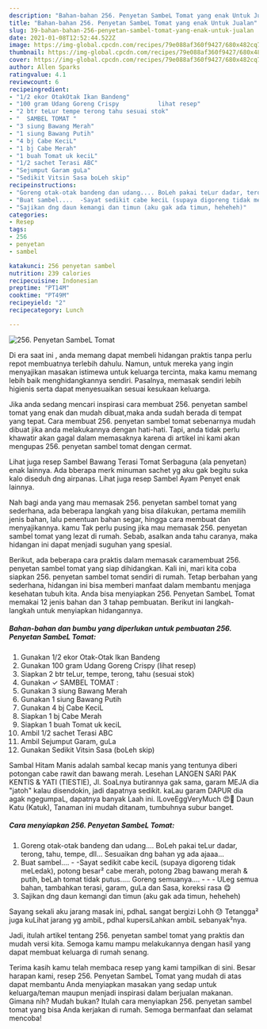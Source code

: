 ```yaml
---
description: "Bahan-bahan 256. Penyetan SambeL Tomat yang enak Untuk Jualan"
title: "Bahan-bahan 256. Penyetan SambeL Tomat yang enak Untuk Jualan"
slug: 39-bahan-bahan-256-penyetan-sambel-tomat-yang-enak-untuk-jualan
date: 2021-01-08T12:52:44.522Z
image: https://img-global.cpcdn.com/recipes/79e088af360f9427/680x482cq70/256-penyetan-sambel-tomat-foto-resep-utama.jpg
thumbnail: https://img-global.cpcdn.com/recipes/79e088af360f9427/680x482cq70/256-penyetan-sambel-tomat-foto-resep-utama.jpg
cover: https://img-global.cpcdn.com/recipes/79e088af360f9427/680x482cq70/256-penyetan-sambel-tomat-foto-resep-utama.jpg
author: Allen Sparks
ratingvalue: 4.1
reviewcount: 6
recipeingredient:
- "1/2 ekor OtakOtak Ikan Bandeng"
- "100 gram Udang Goreng Crispy           lihat resep"
- "2 btr teLur tempe terong tahu sesuai stok"
- "  SAMBEL TOMAT "
- "3 siung Bawang Merah"
- "1 siung Bawang Putih"
- "4 bj Cabe KeciL"
- "1 bj Cabe Merah"
- "1 buah Tomat uk keciL"
- "1/2 sachet Terasi ABC"
- "Sejumput Garam guLa"
- "Sedikit Vitsin Sasa boLeh skip"
recipeinstructions:
- "Goreng otak-otak bandeng dan udang.... BoLeh pakai teLur dadar, terong, tahu, tempe, dll... Sesuaikan dng bahan yg ada ajaaa..."
- "Buat sambel....  -Sayat sedikit cabe keciL (supaya digoreng tidak meLedak), potong besar² cabe merah, potong 2bag bawang merah &amp; putih, beLah tomat tidak putus..... Goreng semuanya....   - ULeg semua bahan, tambahkan terasi, garam, guLa dan Sasa, koreksi rasa 😋"
- "Sajikan dng daun kemangi dan timun (aku gak ada timun, heheheh)"
categories:
- Resep
tags:
- 256
- penyetan
- sambel

katakunci: 256 penyetan sambel 
nutrition: 239 calories
recipecuisine: Indonesian
preptime: "PT14M"
cooktime: "PT49M"
recipeyield: "2"
recipecategory: Lunch

---
```



![256. Penyetan SambeL Tomat](https://img-global.cpcdn.com/recipes/79e088af360f9427/680x482cq70/256-penyetan-sambel-tomat-foto-resep-utama.jpg)

Di era  saat ini , anda memang dapat membeli hidangan praktis tanpa perlu repot membuatnya terlebih dahulu. Namun, untuk mereka yang ingin menyajikan masakan istimewa untuk keluarga tercinta, maka kamu memang lebih baik menghidangkannya sendiri. Pasalnya, memasak sendiri lebih higienis serta dapat menyesuaikan sesuai kesukaan keluarga.

Jika anda sedang mencari inspirasi cara membuat 256. penyetan sambel tomat yang enak dan mudah dibuat,maka anda sudah berada di tempat yang tepat. Cara membuat 256. penyetan sambel tomat  sebenarnya mudah dibuat jika anda melakukannya dengan hati-hati. Tapi, anda tidak perlu khawatir akan gagal dalam memasaknya 
karena di artikel ini kami akan mengupas 256. penyetan sambel tomat dengan cermat.  

Lihat juga resep Sambel Bawang Terasi Tomat Serbaguna (ala penyetan) enak lainnya. Ada bberapa merk minuman sachet yg aku gak begitu suka kalo diseduh dng airpanas. Lihat juga resep Sambel Ayam Penyet enak lainnya.

Nah bagi anda yang mau memasak 256. penyetan sambel tomat yang sederhana, ada beberapa langkah yang bisa dilakukan, pertama memilih jenis bahan, lalu penentuan bahan segar, hingga cara membuat dan menyajikannya. kamu Tak perlu pusing jika mau memasak 256. penyetan sambel tomat yang lezat di rumah. Sebab, asalkan anda  tahu caranya, maka hidangan ini dapat menjadi suguhan yang spesial.

Berikut, ada beberapa cara praktis  dalam memasak caramembuat 256. penyetan sambel tomat yang siap dihidangkan. Kali ini, mari kita coba siapkan 256. penyetan sambel tomat sendiri di rumah. Tetap berbahan yang sederhana, hidangan ini bisa memberi manfaat dalam membantu menjaga kesehatan tubuh kita. Anda bisa menyiapkan 256. Penyetan SambeL Tomat memakai 12 jenis bahan dan 3 tahap pembuatan. Berikut ini langkah-langkah untuk menyiapkan hidangannya.

<!--inarticleads1-->

##### Bahan-bahan dan bumbu yang diperlukan untuk pembuatan 256. Penyetan SambeL Tomat:

1. Gunakan 1/2 ekor Otak-Otak Ikan Bandeng
1. Gunakan 100 gram Udang Goreng Crispy           (lihat resep)
1. Siapkan 2 btr teLur, tempe, terong, tahu (sesuai stok)
1. Gunakan  ✓ SAMBEL TOMAT :
1. Gunakan 3 siung Bawang Merah
1. Gunakan 1 siung Bawang Putih
1. Gunakan 4 bj Cabe KeciL
1. Siapkan 1 bj Cabe Merah
1. Siapkan 1 buah Tomat uk keciL
1. Ambil 1/2 sachet Terasi ABC
1. Ambil Sejumput Garam, guLa
1. Gunakan Sedikit Vitsin Sasa (boLeh skip)


Sambal Hitam Manis adalah sambal kecap manis yang tentunya diberi potongan cabe rawit dan bawang merah. Lesehan LANGEN SARI PAK KENTIS &amp; YATI (TIESTIE), Jl. SoaLnya butirannya gak sama, garam MEJA dia &#34;jatoh&#34; kalau disendokin, jadi dapatnya sedikit. kaLau garam DAPUR dia agak ngegumpaL, dapatnya banyak Laah ini. ILoveEggVeryMuch 😍🥚 Daun Katu (Katuk), Tanaman ini mudah ditanam, tumbuhnya subur banget. 

<!--inarticleads2-->

##### Cara menyiapkan 256. Penyetan SambeL Tomat:

1. Goreng otak-otak bandeng dan udang.... BoLeh pakai teLur dadar, terong, tahu, tempe, dll... Sesuaikan dng bahan yg ada ajaaa...
1. Buat sambel....  - -Sayat sedikit cabe keciL (supaya digoreng tidak meLedak), potong besar² cabe merah, potong 2bag bawang merah &amp; putih, beLah tomat tidak putus..... Goreng semuanya....  -  - - ULeg semua bahan, tambahkan terasi, garam, guLa dan Sasa, koreksi rasa 😋
1. Sajikan dng daun kemangi dan timun (aku gak ada timun, heheheh)


Sayang sekali aku jarang masak ini, pdhaL sangat bergizi Lohh 😓 Tetangga² juga kuLihat jarang yg ambiL, pdhal kupersiLahkan ambiL sebanyak²nya. 

Jadi, itulah artikel tentang  256. penyetan sambel tomat  yang praktis dan mudah versi kita. Semoga kamu mampu melakukannya dengan hasil yang dapat membuat keluarga di rumah senang. 

Terima kasih kamu telah membaca resep yang kami tampilkan di sini. Besar harapan kami, resep  256. Penyetan SambeL Tomat yang mudah di atas dapat membantu Anda menyiapkan masakan yang sedap untuk keluarga/teman maupun menjadi inspirasi dalam berjualan makanan. Gimana nih? Mudah bukan? Itulah cara menyiapkan 256. penyetan sambel tomat yang bisa Anda kerjakan di rumah. Semoga bermanfaat dan selamat mencoba!

